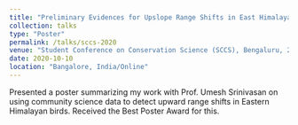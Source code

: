 ```yaml
---
title: "Preliminary Evidences for Upslope Range Shifts in East Himalayan Birds"
collection: talks
type: "Poster"
permalink: /talks/sccs-2020
venue: "Student Conference on Conservation Science (SCCS), Bengaluru, 2020"
date: 2020-10-10
location: "Bangalore, India/Online"
---
```


Presented a poster summarizing my work with Prof. Umesh Srinivasan on using community science data to detect upward range shifts in Eastern Himalayan birds. Received the Best Poster Award for this. 
 
